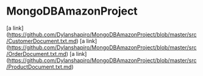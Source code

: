 # MongoDBAmazonProject
[a link] (https://github.com/Dylanshapiro/MongoDBAmazonProject/blob/master/src/CustomerDocument.txt.md)
[a link] (https://github.com/Dylanshapiro/MongoDBAmazonProject/blob/master/src/OrderDocument.txt.md)
[a link] (https://github.com/Dylanshapiro/MongoDBAmazonProject/blob/master/src/ProductDocument.txt.md)
